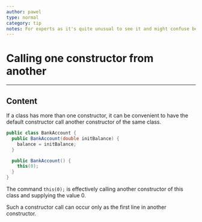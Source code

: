 ```yaml
---
author: pawel
type: normal
category: tip
notes: For experts as it's quite unusual to see it and might confuse beginners?
---
```


# Calling one constructor from another


---

## Content

If a class has more than one constructor, it can be convenient to have the default constructor call another constructor of the same class. 

```java
public class BankAccount {
  public BankAccount(double initBalance) {
    balance = initBalance;
  }

  public BankAccount() {
    this(0);
  }
}
```

The command `this(0);` is effectively calling another constructor of this class and supplying the value 0.

Such a constructor call can occur only as the first line in another constructor.
